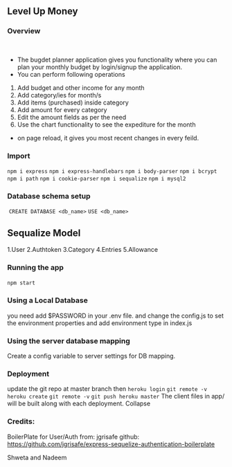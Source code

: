 
## Level Up Money

### Overview
​
* The bugdet planner application gives you functionality where you can plan your monthly budget by login/signup the application.
​
* You can perform following operations
​
​
​
​
1. Add budget and other income for any month
2. Add category/ies for month/s
3. Add items (purchased) inside category
4. Add amount for every category
5. Edit the amount fields as per the need
6. Use the chart functionality to see the expediture for the month
* on page reload, it gives you most recent changes in every feild.
​
​
### Import
`npm i express`
`npm i express-handlebars`
`npm i body-parser`
`npm i bcrypt`
`npm i path`
`npm i cookie-parser`
`npm i sequalize`
`npm i mysql2`
​
​
### Database schema setup
​
`CREATE DATABASE <db_name>`
`USE <db_name>`
​
## Sequalize Model 
1.User
2.Authtoken
3.Category
4.Entries
5.Allowance
​
​
### Running the app
 `npm start`
​
​
### Using a Local Database
you need add $PASSWORD in your .env file.
and change the config.js to set the environment properties and add environment type in index.js 
​
### Using the server database mapping
Create a config variable to server settings for DB mapping.
​
​
### Deployment
update the git repo at master branch then
`heroku login`
`git remote -v`
`heroku create`
`git remote -v`
`git push heroku master` 
The client files in app/ will be built along with each deployment.
Collapse


### Credits:
 BoilerPlate for User/Auth from: jgrisafe 
 github: https://github.com/jgrisafe/express-sequelize-authentication-boilerplate
 
 Shweta and Nadeem
